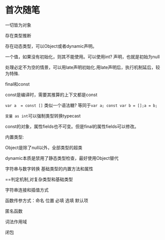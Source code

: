 
# 首次随笔

一切皆为对象

存在类型推断

存在动态类型，可以Object或者dynamic声明。

一个值，如果没有初始化，则其不能使用。可以使用int? 声明，也就是初始为null

处理必定不为空的情景，可以用late声明初始化.用late声明后，执行机制延后，较为特殊.

final和const

const是编译时，需要其推算的上下文都是const

`var a  = const []` 类似一个语法糖? 等同于`var a; const var b = [];a = b;`

`变量 as int`可以强制类型转换typecast

const的对象，属性fields也不可变。但是final的属性fields可以修改。

内置类型:

Object是除了null以外，全部类型的超类

dynamic本质是禁用了静态类型检查，最好使用Object替代

字符串与数字转换 基础类型的内置方法和属性

==判定机制,对复杂类型和基础类型

字符串连接和插值方式

函数传参方式：命名 位置 必填 选填 默认项

匿名函数

词法作用域

闭包
